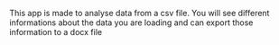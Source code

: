 This app is made to analyse data from a csv file.
You will see different informations about the data you are loading and can export those information to a docx file

